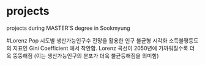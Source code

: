 # projects
projects during MASTER'S degree in Sookmyung

#Lorenz Pop
시도별 생산가능인구수 전망을 활용한 인구 불균형 시각화
소득불평등도의 지표인 Gini Coefficient 에서 착안함.
Lorenz 곡선이 2050년에 가까워질수록 더욱 뚱뚱해짐
(이는 생산가능인구의 분포가 더욱 불균등해짐을 의미함)

